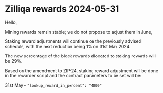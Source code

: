 # Zilliqa rewards 2024-05-31

Hello,

Mining rewards remain stable; we do not propose to adjust them in June,

Staking reward adjustments will continue on the previously advised
schedule, with the next reduction being 1% on 31st May 2024.

The new percentage of the block rewards allocated to staking rewards
will be 29%.

Based on the amendment to ZIP-24, staking reward adjustment will be
done in the rewarder script and the contract parameters to be set will
be:

31st May - `"lookup_reward_in_percent": "4000"`



